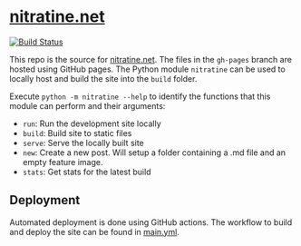 # [nitratine.net](https://nitratine.net/)

[![Build Status](https://img.shields.io/endpoint.svg?url=https%3A%2F%2Factions-badge.atrox.dev%2Fbrentvollebregt%2Fnitratine.net%2Fbadge&style=flat)](https://github.com/brentvollebregt/nitratine.net/actions?query=workflow%3A%22Build+and+Deploy+GitHub+Pages%22)

This repo is the source for [nitratine.net](https://nitratine.net/). The files in the `gh-pages` branch are hosted using GitHub pages. The Python module `nitratine` can be used to locally host and build the site into the `build` folder.

Execute `python -m nitratine --help` to identify the functions that this module can perform and their arguments:

- `run`: Run the development site locally
- `build`: Build site to static files
- `serve`: Serve the locally built site
- `new`: Create a new post. Will setup a folder containing a .md file and an empty feature image.
- `stats`: Get stats for the latest build

## Deployment
Automated deployment is done using GitHub actions. The workflow to build and deploy the site can be found in [main.yml](/.github/workflows/main.yml).
